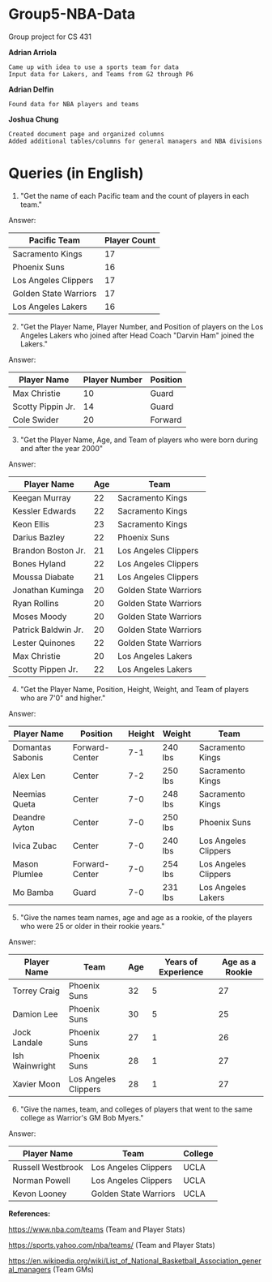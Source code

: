 # Group5-NBA-Data
 Group project for CS 431

**Adrian Arriola**
```
Came up with idea to use a sports team for data
Input data for Lakers, and Teams from G2 through P6
```

**Adrian Delfin**
```
Found data for NBA players and teams
```

**Joshua Chung**
```
Created document page and organized columns
Added additional tables/columns for general managers and NBA divisions
```

# Queries (in English)
1. "Get the name of each Pacific team and the count of players in each team."

Answer:

| Pacific Team | Player Count |
| --- | --- |
| Sacramento Kings | 17 |
| Phoenix Suns | 16 |
| Los Angeles Clippers | 17 |
| Golden State Warriors | 17 |
| Los Angeles Lakers | 16 |

2. "Get the Player Name, Player Number, and Position of players on the Los Angeles Lakers who joined after Head Coach "Darvin Ham" joined the Lakers."

Answer:

| Player Name | Player Number | Position |
| --- | --- | --- |
| Max Christie | 10 | Guard |
| Scotty Pippin Jr. | 14 | Guard |
| Cole Swider | 20 | Forward |

3. "Get the Player Name, Age, and Team of players who were born during and after the year 2000"

Answer:

| Player Name | Age | Team |
| --- | --- | --- |
| Keegan Murray | 22 | Sacramento Kings |
| Kessler Edwards | 22 | Sacramento Kings |
| Keon Ellis | 23 | Sacramento Kings |
| Darius Bazley | 22 | Phoenix Suns |
| Brandon Boston Jr. | 21 | Los Angeles Clippers |
| Bones Hyland | 22 | Los Angeles Clippers |
| Moussa Diabate | 21 | Los Angeles Clippers |
| Jonathan Kuminga | 20 | Golden State Warriors |
| Ryan Rollins | 20 | Golden State Warriors |
| Moses Moody | 20 | Golden State Warriors |
| Patrick Baldwin Jr. | 20 | Golden State Warriors |
| Lester Quinones | 22 | Golden State Warriors |
| Max Christie | 20 | Los Angeles Lakers |
| Scotty Pippen Jr. | 22 | Los Angeles Lakers |

4. "Get the Player Name, Position, Height, Weight, and Team of players who are 7'0" and higher."

Answer:

| Player Name | Position | Height | Weight | Team |
| --- | --- | --- | --- | --- |
| Domantas Sabonis | Forward-Center | 7-1 | 240 lbs | Sacramento Kings |
| Alex Len | Center | 7-2 | 250 lbs | Sacramento Kings |
| Neemias Queta | Center | 7-0 | 248 lbs | Sacramento Kings |
| Deandre Ayton | Center | 7-0 | 250 lbs | Phoenix Suns |
| Ivica Zubac | Center | 7-0 | 240 lbs | Los Angeles Clippers |
| Mason Plumlee | Forward-Center | 7-0 | 254 lbs | Los Angeles Clippers |
| Mo Bamba | Guard | 7-0 | 231 lbs | Los Angeles Lakers |

5. "Give the names team names, age and age as a rookie, of the players who were 25 or older in their rookie years."

Answer:

| Player Name | Team | Age | Years of Experience | Age as a Rookie |
| --- | --- | --- | --- | --- |
| Torrey Craig | Phoenix Suns | 32 | 5 | 27 |
| Damion Lee | Phoenix Suns | 30 | 5 | 25 |
| Jock Landale | Phoenix Suns | 27 | 1 | 26 |
| Ish Wainwright | Phoenix Suns | 28 | 1 | 27 |
| Xavier Moon | Los Angeles Clippers | 28 | 1 | 27 |

6. "Give the names, team, and colleges of players that went to the same college as Warrior's GM Bob Myers."

Answer:

| Player Name | Team | College |
| --- | --- | --- |
| Russell Westbrook | Los Angeles Clippers | UCLA |
| Norman Powell | Los Angeles Clippers | UCLA |
| Kevon Looney | Golden State Warriors | UCLA |


**References:**

https://www.nba.com/teams (Team and Player Stats)

https://sports.yahoo.com/nba/teams/ (Team and Player Stats)

https://en.wikipedia.org/wiki/List_of_National_Basketball_Association_general_managers (Team GMs)
